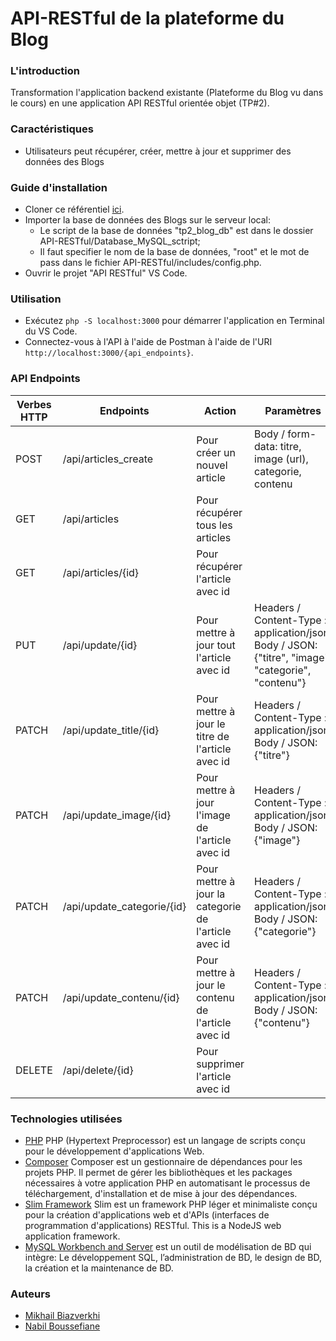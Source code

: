 # API-RESTful de la plateforme du Blog

### L'introduction
Transformation l'application backend existante (Plateforme du Blog vu dans le cours) en une application API RESTful orientée objet (TP#2).
### Caractéristiques
* Utilisateurs peut récupérer, créer, mettre à jour et supprimer des données des Blogs
### Guide d'installation
* Cloner ce référentiel [ici](https://github.com/mikhailbiazverkhi/API-RESTful.git).
* Importer la base de données des Blogs sur le serveur local:
  * Le script de la base de données "tp2_blog_db" est dans le dossier API-RESTful/Database_MySQL_sctript;
  * Il faut specifier le nom de la base de données, "root" et le mot de pass dans le fichier API-RESTful/includes/config.php.
* Ouvrir le projet "API RESTful" VS Code.
### Utilisation
* Exécutez `php -S localhost:3000` pour démarrer l'application en Terminal du VS Code.
* Connectez-vous à l'API à l'aide de Postman à l'aide de l'URI `http://localhost:3000/{api_endpoints}`.
### API Endpoints
| Verbes HTTP | Endpoints | Action | Paramètres
| --- | --- | --- | --- |
| POST | /api/articles_create | Pour créer un nouvel article | Body / form-data: titre, image (url), categorie, contenu
| GET | /api/articles | Pour récupérer tous les articles |
| GET | /api/articles/{id} | Pour récupérer l'article avec id |
| PUT | /api/update/{id} | Pour mettre à jour tout l'article avec id | Headers / Content-Type : application/json. Body / JSON: {"titre", "image", "categorie", "contenu"}
| PATCH | /api/update_title/{id} | Pour mettre à jour le titre de l'article avec id | Headers / Content-Type : application/json. Body / JSON: {"titre"}
| PATCH | /api/update_image/{id} | Pour mettre à jour l'image de l'article avec id | Headers / Content-Type : application/json. Body / JSON: {"image"}
| PATCH | /api/update_categorie/{id} | Pour mettre à jour la categorie de l'article avec id | Headers / Content-Type : application/json. Body / JSON: {"categorie"}
| PATCH | /api/update_contenu/{id} | Pour mettre à jour le contenu de l'article avec id | Headers / Content-Type : application/json. Body / JSON: {"contenu"}
| DELETE | /api/delete/{id} | Pour supprimer l'article avec id |
### Technologies utilisées
* [PHP](https://www.php.net/downloads.php) PHP (Hypertext Preprocessor) est un langage de scripts conçu pour le développement d'applications Web.
* [Composer](https://getcomposer.org/download/) Composer est un gestionnaire de dépendances pour les projets PHP. Il permet de gérer les bibliothèques et les packages nécessaires à votre application PHP en automatisant le processus de téléchargement, d'installation et de mise à jour des dépendances.
* [Slim Framework](https://www.slimframework.com/docs/v4/) Slim est un framework PHP léger et minimaliste conçu pour la création d'applications web et d'APIs (interfaces de programmation d'applications) RESTful.
This is a NodeJS web application framework.
* [MySQL Workbench and Server](https://dev.mysql.com/downloads/workbench/) est un outil de modélisation de BD qui intègre:
Le développement SQL, l’administration de BD, le design de BD, la création et la maintenance de BD.

### Auteurs
* [Mikhail Biazverkhi](https://github.com/mikhailbiazverkhi)
* [Nabil Boussefiane](https://github.com/mikhailbiazverkhi)